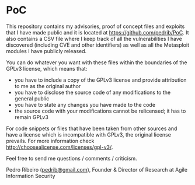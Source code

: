 PoC
===

This repository contains my advisories, proof of concept files and exploits that I have made public and it is located at https://github.com/pedrib/PoC.
It also contains a CSV file where I keep track of all the vulnerabilities I have discovered (including CVE and other identifiers) as well as all the Metasploit modules I have publicly released.

You can do whatever you want with these files within the boundaries of the GPLv3 license, which means that:
- you have to include a copy of the GPLv3 license and provide attribution to me as the original author
- you have to disclose the source code of any modifications to the general public
- you have to state any changes you have made to the code
- the source code with your modifications cannot be relicensed; it has to remain GPLv3

For code snippets or files that have been taken from other sources and have a license which is incompatible with GPLv3, the original license prevails.
For more information check http://choosealicense.com/licenses/gpl-v3/.

Feel free to send me questions / comments / criticism.

Pedro Ribeiro (pedrib@gmail.com), Founder & Director of Research at Agile Information Security

